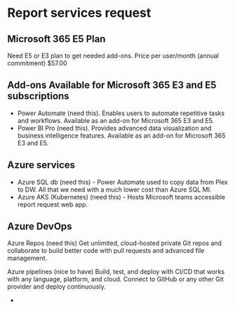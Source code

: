 # Report services request

## Microsoft 365 E5 Plan
Need E5 or E3 plan to get needed add-ons.
Price per user/month (annual commitment)	$57.00

## Add-ons Available for Microsoft 365 E3 and E5 subscriptions
- Power Automate (need this).	Enables users to automate repetitive tasks and workflows. Available as an add-on for Microsoft 365 E3 and E5.
- Power BI Pro (need this).	Provides advanced data visualization and business intelligence features. Available as an add-on for Microsoft 365 E3 and E5.

## Azure services

- Azure SQL db (need this) - Power Automate used to copy data from Plex to DW.  All that we need with a much lower cost than Azure SQL MI.  
- Azure AKS (Kubernetes) (need this) - Hosts Microsoft teams accessible report request web app.


## Azure DevOps 

Azure Repos (need this)
Get unlimited, cloud-hosted private Git repos and collaborate to build better code with pull requests and advanced file management.

Azure pipelines (nice to have)
Build, test, and deploy with CI/CD that works with any language, platform, and cloud. Connect to GitHub or any other Git provider and deploy continuously.


- 

